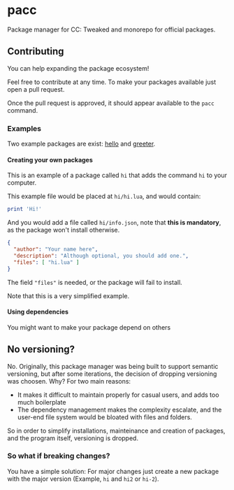 # pacc

Package manager for CC: Tweaked and monorepo for official packages.

## Contributing

You can help expanding the package ecosystem!

Feel free to contribute at any time. To make your packages available just open a pull request.

Once the pull request is approved, it should appear available to the `pacc` command.

### Examples

Two example packages are exist: [hello](hello) and [greeter](greeter).

#### Creating your own packages

This is an example of a package called `hi` that adds the command `hi` to your computer.

This example file would be placed at `hi/hi.lua`, and would contain:

```lua
print 'Hi!'
```

And you would add a file called `hi/info.json`, note that **this is mandatory**, as the package won't install otherwise.

```json
{
  "author": "Your name here",
  "description": "Although optional, you should add one.",
  "files": [ "hi.lua" ]
}
```

The field `"files"` is needed, or the package will fail to install.

Note that this is a very simplified example.

#### Using dependencies

You might want to make your package depend on others

## No versioning?

No. Originally, this package manager was being built to support semantic versioning, but after some iterations, the decision of dropping
versioning was choosen. Why? For two main reasons:

- It makes it difficult to maintain properly for casual users, and adds too much boilerplate
- The dependency management makes the complexity escalate, and the user-end file system would be bloated with files and folders.

So in order to simplify installations, mainteinance and creation of packages, and the program itself, versioning is dropped.

### So what if breaking changes?

You have a simple solution: For major changes just create a new package with the major version (Example, `hi` and `hi2` or `hi-2`).
